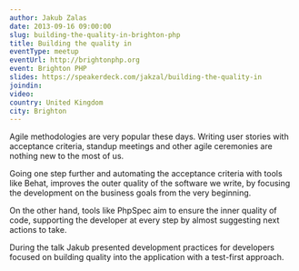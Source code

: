 ```yaml
---
author: Jakub Zalas
date: 2013-09-16 09:00:00
slug: building-the-quality-in-brighton-php
title: Building the quality in
eventType: meetup
eventUrl: http://brightonphp.org
event: Brighton PHP
slides: https://speakerdeck.com/jakzal/building-the-quality-in
joindin: 
video:
country: United Kingdom
city: Brighton
---
```


Agile methodologies are very popular these days. Writing user stories with acceptance criteria, standup meetings and other agile ceremonies are nothing new to the most of us.

Going one step further and automating the acceptance criteria with tools like Behat, improves the outer quality of the software we write, by focusing the development on the business goals from the very beginning.

On the other hand, tools like PhpSpec aim to ensure the inner quality of code, supporting the developer at every step by almost suggesting next actions to take.

During the talk Jakub presented development practices for developers focused on building quality into the application with a test-first approach.

<script async class="speakerdeck-embed" data-id="91e576e004c00131d9f23a3c7bb5a65d" data-ratio="1.33333333333333" src="//speakerdeck.com/assets/embed.js"></script>
